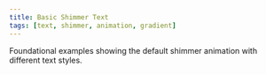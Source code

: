 ```yaml
---
title: Basic Shimmer Text
tags: [text, shimmer, animation, gradient]
---
```

Foundational examples showing the default shimmer animation with different text styles.
